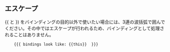 ## エスケープ

{{ と }) をバインディングの目的以外で使いたい場合には、3連の波括弧で囲んでください。その中ではエスケープが行われるため、バインディングとして処理されることはありません。


```html
    {{{ bindings look like: {{this}}  }}}
```
